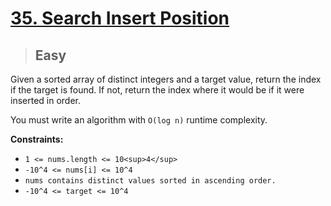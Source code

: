 # [35. Search Insert Position](https://leetcode.com/problems/search-insert-position/)

> ## Easy

Given a sorted array of distinct integers and a target value, return the index if the target is found. If not, return the index where it would be if it were inserted in order.

You must write an algorithm with `O(log n)` runtime complexity.

**Constraints:**

- `1 <= nums.length <= 10<sup>4</sup>`
- `-10^4 <= nums[i] <= 10^4`
- `nums contains distinct values sorted in ascending order.`
- `-10^4 <= target <= 10^4`
